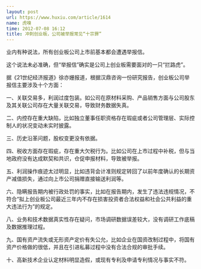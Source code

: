 ```yaml
---
layout: post
url: https://www.huxiu.com/article/1614
name: 虎嗅
time: 2012-07-08 16:12
title: 冲刺创业板，公司被举报常见“十宗罪”
---
```

业内有种说法，所有创业板公司上市前基本都会遭遇举报信。

这个说法未必准确，但“举报信”确实是公司上创业板需要面对的一只“拦路虎”。

据《21世纪经济报道》徐亦姗报道，根据汉鼎咨询一份研究报告，创业板公司举报信主要涉及十个方面：

一、关联交易多，利润过度包装。如公司在原材料采购、产品销售方面与公司股东及其关联公司存在大量关联交易，导致财务数据失真。

二、内控存在重大缺陷，比如独立董事任职资格存在瑕疵或者公司管理层、实际控制人的状况变动未实时披露。

三、历史沿革问题，股权变更没有依据。

四、税收方面存在瑕疵，存在重大欠税行为。比如公司在上市过程中补税，但与当地政府没有达成默契和共识，仓促申报材料，导致被举报。

五、利润操作痕迹太过明显，比如违背会计准则规定转回了以前年度确认的长期资产减值损失，通过向上市公司捐赠直接输送利润等。

六、隐瞒报告期内被行政处罚的事实，比如在报告期内，发生了违法违规情况，不符合“拟上创业板公司最近三年内不存在损害投资者合法权益和社会公共利益的重大违法行为”的规定。

八、业务和技术数据真实性存在疑问，市场调研数据误差较大，没有调研工作底稿及数据推理过程。

九、国有资产流失或无形资产定价有失公允，比如企业在国资改制过程中，将国有资产价格做的很低，并且在引进私募过程中没有合法合规的审批手续。

十、高新技术企业认定材料明显造假，或现有专利及申请专利情况与事实不符。

